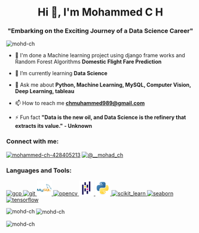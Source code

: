 <h1 align="center">Hi 👋, I'm Mohammed C H</h1>
<h3 align="center">"Embarking on the Exciting Journey of a Data Science Career"</h3>

<p align="left"> <img src="https://komarev.com/ghpvc/?username=mohd-ch&label=Profile%20views&color=0e75b6&style=flat" alt="mohd-ch" /> </p>

- 🔭 I'm done a Machine learning project using django frame works and Random Forest Algorithms **Domestic Flight Fare Prediction**

- 🌱 I’m currently learning **Data Science**

- 💬 Ask me about **Python, Machine Learning, MySQL, Computer Vision, Deep Learning, tableau**

- 📫 How to reach me **chmuhammed989@gmail.com**

- ⚡ Fun fact **"Data is the new oil, and Data Science is the refinery that extracts its value." - Unknown**

<h3 align="left">Connect with me:</h3>
<p align="left">
<a href="https://linkedin.com/in/mohammed-ch-428405213" target="blank"><img align="center" src="https://raw.githubusercontent.com/rahuldkjain/github-profile-readme-generator/master/src/images/icons/Social/linked-in-alt.svg" alt="mohammed-ch-428405213" height="30" width="40" /></a>
<a href="https://instagram.com/@__mohad_ch" target="blank"><img align="center" src="https://raw.githubusercontent.com/rahuldkjain/github-profile-readme-generator/master/src/images/icons/Social/instagram.svg" alt="@__mohad_ch" height="30" width="40" /></a>
</p>

<h3 align="left">Languages and Tools:</h3>
<p align="left"> <a href="https://cloud.google.com" target="_blank" rel="noreferrer"> <img src="https://www.vectorlogo.zone/logos/google_cloud/google_cloud-icon.svg" alt="gcp" width="40" height="40"/> </a> <a href="https://git-scm.com/" target="_blank" rel="noreferrer"> <img src="https://www.vectorlogo.zone/logos/git-scm/git-scm-icon.svg" alt="git" width="40" height="40"/> </a> <a href="https://www.mysql.com/" target="_blank" rel="noreferrer"> <img src="https://raw.githubusercontent.com/devicons/devicon/master/icons/mysql/mysql-original-wordmark.svg" alt="mysql" width="40" height="40"/> </a> <a href="https://opencv.org/" target="_blank" rel="noreferrer"> <img src="https://www.vectorlogo.zone/logos/opencv/opencv-icon.svg" alt="opencv" width="40" height="40"/> </a> <a href="https://pandas.pydata.org/" target="_blank" rel="noreferrer"> <img src="https://raw.githubusercontent.com/devicons/devicon/2ae2a900d2f041da66e950e4d48052658d850630/icons/pandas/pandas-original.svg" alt="pandas" width="40" height="40"/> </a> <a href="https://www.python.org" target="_blank" rel="noreferrer"> <img src="https://raw.githubusercontent.com/devicons/devicon/master/icons/python/python-original.svg" alt="python" width="40" height="40"/> </a> <a href="https://scikit-learn.org/" target="_blank" rel="noreferrer"> <img src="https://upload.wikimedia.org/wikipedia/commons/0/05/Scikit_learn_logo_small.svg" alt="scikit_learn" width="40" height="40"/> </a> <a href="https://seaborn.pydata.org/" target="_blank" rel="noreferrer"> <img src="https://seaborn.pydata.org/_images/logo-mark-lightbg.svg" alt="seaborn" width="40" height="40"/> </a> <a href="https://www.tensorflow.org" target="_blank" rel="noreferrer"> <img src="https://www.vectorlogo.zone/logos/tensorflow/tensorflow-icon.svg" alt="tensorflow" width="40" height="40"/> </a> </p>

<p><img align="left" src="https://github-readme-stats.vercel.app/api/top-langs?username=mohd-ch&show_icons=true&locale=en&layout=compact" alt="mohd-ch" /></p>

<p>&nbsp;<img align="center" src="https://github-readme-stats.vercel.app/api?username=mohd-ch&show_icons=true&locale=en" alt="mohd-ch" /></p>

<p><img align="center" src="https://github-readme-streak-stats.herokuapp.com/?user=mohd-ch&" alt="mohd-ch" /></p>
